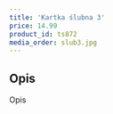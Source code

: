 ```yaml
---
title: 'Kartka ślubna 3'
price: 14.99
product_id: ts872
media_order: slub3.jpg
---
```


## Opis

Opis
